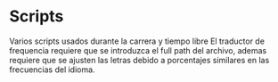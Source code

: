# Scripts
Varios scripts usados durante la carrera y tiempo libre
El traductor de frequencia requiere que se introduzca el full path del archivo, ademas requiere que se ajusten las letras debido a porcentajes similares en las frecuencias del idioma.
